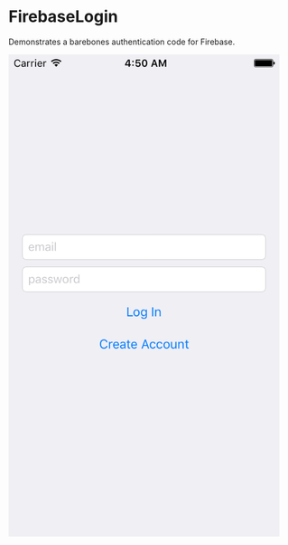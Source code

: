 # FirebaseLogin
Demonstrates a barebones authentication code for Firebase.

![login screen](/Images/screen2.png)
